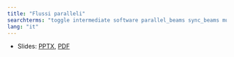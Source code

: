 ```yaml
---
title: "Flussi paralleli"
searchterms: "toggle intermediate software parallel_beams sync_beams multitasking task_split split_task introduction_to_parallel_beams"
lang: "it"
---
```

 <ul>
 <li class="ng-binding">Slides:
 <a href="translations/it/intermediate/Flussi paralleli.pptx">PPTX</a>,
 <a href="translations/it/intermediate/Flussi paralleli.pdf">PDF</a>
 </li>
 </ul>
